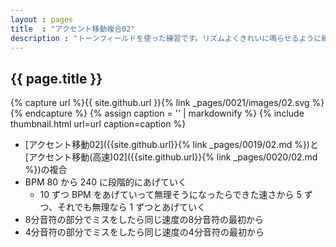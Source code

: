 ```yaml
---
layout : pages
title  : "アクセント移動複合02"
description : "トーンフィールドを使った練習です。リズムよくきれいに鳴らせるように練習しましょう。途中で8分音符になります。"
---
```


## {{ page.title }}

{% capture url %}{{ site.github.url }}{% link _pages/0021/images/02.svg %}{% endcapture %}
{% assign caption = '' | markdownify %}
{% include thumbnail.html url=url caption=caption %}

* [アクセント移動02]({{site.github.url}}{% link _pages/0019/02.md %})と[アクセント移動(高速)02]({{site.github.url}}{% link _pages/0020/02.md %})の複合
* BPM 80 から 240 に段階的にあげていく
  * 10 ずつ BPM をあげていって無理そうになったらできた速さから 5 ずつ、それでも無理なら 1 ずつとあげていく
* 8分音符の部分でミスをしたら同じ速度の8分音符の最初から
* 4分音符の部分でミスをしたら同じ速度の4分音符の最初から